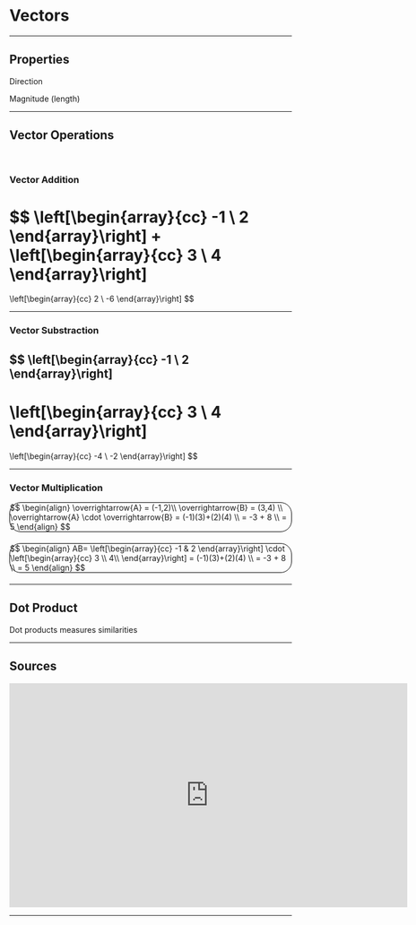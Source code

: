 # Vectors

<hr />

## Properties

Direction

Magnitude (length)

<hr />

## Vector Operations

<br>

### Vector Addition

$$
\left[\begin{array}{cc}
-1 \\
2
\end{array}\right]
+
\left[\begin{array}{cc}
3 \\
 4
\end{array}\right]
=
\left[\begin{array}{cc}
2 \\
-6
\end{array}\right]
$$

<hr />

### Vector Substraction

$$
\left[\begin{array}{cc}
-1 \\
2
\end{array}\right]
-
\left[\begin{array}{cc}
3 \\
 4
\end{array}\right]
=
\left[\begin{array}{cc}
-4 \\
-2
\end{array}\right]
$$

<hr />

### Vector Multiplication

<div style="border: 1px solid black; border-radius:20px;margin:0px 0px 20px 0px;">
$$
\begin{align}
\overrightarrow{A} = (-1,2)\\
\overrightarrow{B} = (3,4) \\
\overrightarrow{A} \cdot \overrightarrow{B} = (-1)(3)+(2)(4) \\
= -3 + 8 \\
= 5
\end{align}
$$
</div>

<div style="border: 1px solid black; border-radius:20px;margin:0px 0px 20px 0px;">
$$
\begin{align}
AB=
\left[\begin{array}{cc}
-1 & 2
\end{array}\right]
\cdot
\left[\begin{array}{cc}
3 \\
4\\
\end{array}\right]
= (-1)(3)+(2)(4) \\
= -3 + 8 \\
= 5
\end{align}
$$
</div>
<hr />

## Dot Product

Dot products measures similarities

<hr />

## Sources

<iframe width="710" height="400" src="https://www.youtube.com/embed/ml4NSzCQobk" title="YouTube video player" frameborder="0" allow="accelerometer; autoplay; clipboard-write; encrypted-media; gyroscope; picture-in-picture" allowfullscreen></iframe>
<hr />
